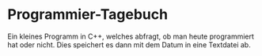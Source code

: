 # Programmier-Tagebuch
Ein kleines Programm in C++, welches abfragt, ob man heute programmiert hat oder nicht. Dies speichert es dann mit dem Datum in eine Textdatei ab.
